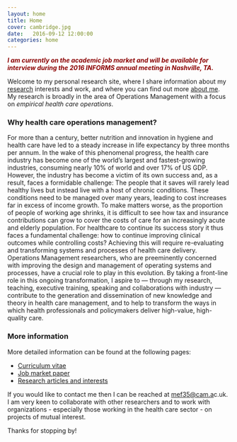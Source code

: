 ```yaml
---
layout: home
title: Home
cover: cambridge.jpg
date:   2016-09-12 12:00:00
categories: home
---
```


<p style="color:#8b0000;font-style:italic"><b>I am currently on the academic job market and will be available for interview during the 2016 INFORMS annual meeting in Nashville, TA.</b></p>

Welcome to my personal research site, where I share information about my [research](/research/) interests and work, and where you can find out more [about me](/about/). My research is broadly in the area of Operations Management with a focus on *empirical health care operations*.

### Why health care operations management?

For more than a century, better nutrition and innovation in hygiene and health care have led to a steady increase in life expectancy by three months per annum. In the wake of this phenomenal progress, the health care industry has become one of the world’s largest and fastest-growing industries, consuming nearly 10% of world and over 17% of US GDP. However, the industry has become a victim of its own success and, as a result, faces a formidable challenge: The people that it saves will rarely lead healthy lives but instead live with a host of chronic conditions. These conditions need to be managed over many years, leading to cost increases far in excess of income growth. To make matters worse, as the proportion of people of working age shrinks, it is difficult to see how tax and insurance contributions can grow to cover the costs of care for an increasingly acute and elderly population. For healthcare to continue its success story it thus faces a fundamental challenge: how to continue improving clinical outcomes while controlling costs? Achieving this will require re-evaluating and transforming systems and processes of health care delivery. Operations Management researchers, who are preeminently concerned with improving the design and management of operating systems and processes, have a crucial role to play in this evolution. By taking a front-line role in this ongoing transformation, I aspire to — through my research, teaching, executive training, speaking and collaborations with industry — contribute to the generation and dissemination of new knowledge and theory in health care management, and to help to transform the ways in which health professionals and policymakers deliver high-value, high-quality care.

### More information

More detailed information can be found at the following pages:

* [Curriculum vitae](/CV/)
* [Job market paper](/scale-scope-hospital-productivity)
* [Research articles and interests](/research/)

If you would like to contact me then I can be reached at <a target="_blank" id="contact" href="http://www.google.com/recaptcha/mailhide/d?k=01RgRLgvxEUrUhAUtFCSPNRA==&amp;c=0nIRqiLvmUU-5ifT56SvMSY2hB9qsGA9T0u6dIWkHPI=">mef3<span style="display:none">3829</span>5@cam.a<span style="display:none">k</span>c.uk</a>. I am very keen to collaborate with other researchers and to work with organizations - especially those working in the health care sector -  on projects of mutual interest.

Thanks for stopping by!
